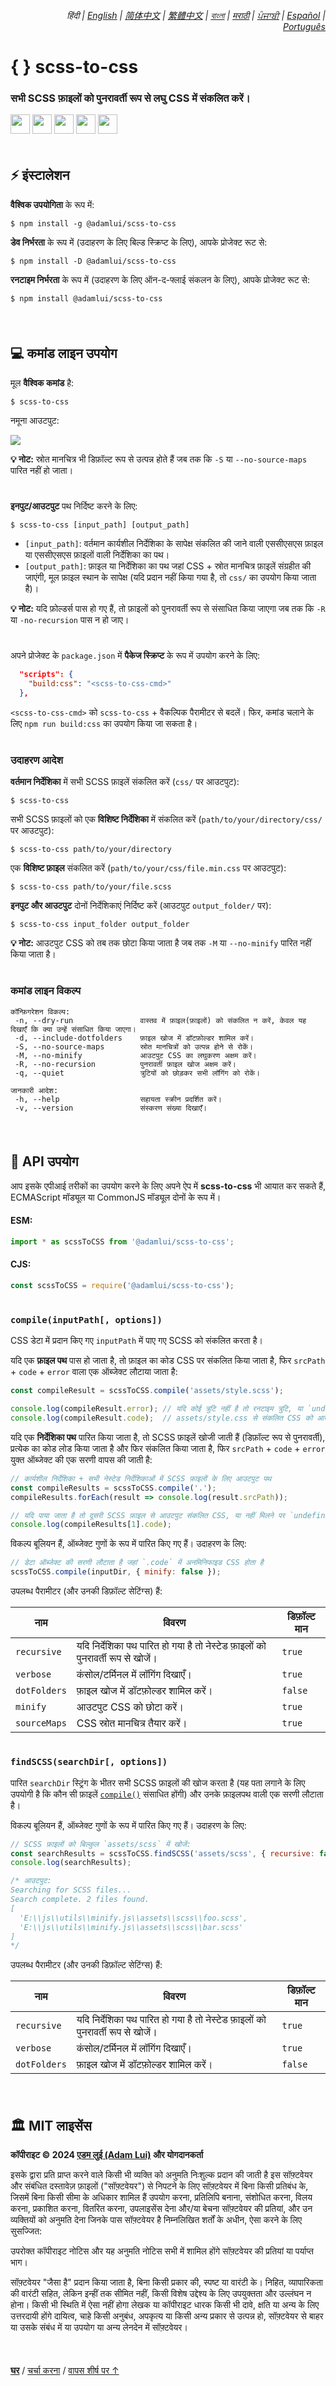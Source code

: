 <div align="right">
    <h6>
        <picture>
            <source type="image/svg+xml" media="(prefers-color-scheme: dark)" srcset="https://raw.githubusercontent.com/adamlui/js-utils/main/docs/images/earth-icon/white/icon32.svg">
            <img height=14 src="https://raw.githubusercontent.com/adamlui/js-utils/main/docs/images/earth-icon/black/icon32.svg">
        </picture>
        &nbsp;हिंदी |
        <a href="../..#readme">English</a> |
        <a href="../zh-cn#readme">简体中文</a> |
        <a href="../zh-tw#readme">繁體中文</a> |
        <a href="../bn#readme">বাংলা</a> |
        <a href="../mr#readme">मराठी</a> |
        <a href="../pa#readme">ਪੰਜਾਬੀ</a> |
        <a href="../es#readme">Español</a> |
        <a href="../pt#readme">Português</a>
    </h6>
</div>

# { } scss-to-css

### सभी SCSS फ़ाइलों को पुनरावर्ती रूप से लघु CSS में संकलित करें।

<a href="https://www.npmjs.com/package/@adamlui/scss-to-css"><img height=31 src="https://img.shields.io/npm/dt/%40adamlui%2Fscss-to-css?logo=npm&color=af68ff&logoColor=white&labelColor=464646&style=for-the-badge"></a>
<a href="#%EF%B8%8F-mit-%E0%A4%B2%E0%A4%BE%E0%A4%87%E0%A4%B8%E0%A5%87%E0%A4%82%E0%A4%B8"><img height=31 src="https://img.shields.io/badge/License-MIT-orange.svg?logo=internetarchive&logoColor=white&labelColor=464646&style=for-the-badge"></a>
<a href="https://www.npmjs.com/package/@adamlui/scss-to-css?activeTab=versions"><img height=31 src="https://img.shields.io/badge/Latest_Build-1.7.1-44cc11.svg?logo=icinga&logoColor=white&labelColor=464646&style=for-the-badge"></a>
<a href="https://www.npmjs.com/package/@adamlui/scss-to-css?activeTab=code"><img height=31 src="https://img.shields.io/npm/unpacked-size/%40adamlui%2Fscss-to-css?style=for-the-badge&logo=ebox&logoColor=white&color=blue&labelColor=464646"></a>
<a href="https://sonarcloud.io/component_measures?metric=new_vulnerabilities&id=adamlui_js-utils:scss-to-css/scss-to-css.js"><img height=31 src="https://img.shields.io/badge/dynamic/json?url=https%3A%2F%2Fsonarcloud.io%2Fapi%2Fmeasures%2Fcomponent%3Fcomponent%3Dadamlui_js-utils%3Ascss-to-css%2Fscss-to-css.js%26metricKeys%3Dvulnerabilities&query=%24.component.measures.0.value&style=for-the-badge&logo=sonarcloud&logoColor=white&labelColor=464646&label=Vulnerabilities&color=gold"></a>

<img height=6px width="100%" src="https://github.com/adamlui/js-utils/blob/main/docs/images/aqua-separator.png">

## ⚡ इंस्टालेशन

**वैश्विक उपयोगिता** के रूप में:

```
$ npm install -g @adamlui/scss-to-css
```

**डेव निर्भरता** के रूप में (उदाहरण के लिए बिल्ड स्क्रिप्ट के लिए), आपके प्रोजेक्ट रूट से:

```
$ npm install -D @adamlui/scss-to-css
```

**रनटाइम निर्भरता** के रूप में (उदाहरण के लिए ऑन-द-फ्लाई संकलन के लिए), आपके प्रोजेक्ट रूट से:

```
$ npm install @adamlui/scss-to-css
```

<br>

<img height=6px width="100%" src="https://raw.githubusercontent.com/adamlui/js-utils/main/docs/images/aqua-separator.png">

## 💻 कमांड लाइन उपयोग

मूल **वैश्विक कमांड** है:

```
$ scss-to-css
```

नमूना आउटपुट:

<img src="https://github.com/adamlui/js-utils/blob/main/scss-to-css/media/images/sample-output.png">

**💡 नोट:** स्रोत मानचित्र भी डिफ़ॉल्ट रूप से उत्पन्न होते हैं जब तक कि `-S` या `--no-source-maps` पारित नहीं हो जाता।

#

**इनपुट/आउटपुट** पथ निर्दिष्ट करने के लिए:
   
```
$ scss-to-css [input_path] [output_path]
```

- `[input_path]`: वर्तमान कार्यशील निर्देशिका के सापेक्ष संकलित की जाने वाली एससीएसएस फ़ाइल या एससीएसएस फ़ाइलों वाली निर्देशिका का पथ।
- `[output_path]`: फ़ाइल या निर्देशिका का पथ जहां CSS + स्रोत मानचित्र फ़ाइलें संग्रहीत की जाएंगी, मूल फ़ाइल स्थान के सापेक्ष (यदि प्रदान नहीं किया गया है, तो `css/` का उपयोग किया जाता है)।

**💡 नोट:** यदि फ़ोल्डर्स पास हो गए हैं, तो फ़ाइलों को पुनरावर्ती रूप से संसाधित किया जाएगा जब तक कि `-R` या `-no-recursion` पास न हो जाए।

#

अपने प्रोजेक्ट के `package.json` में **पैकेज स्क्रिप्ट** के रूप में उपयोग करने के लिए:

```json
  "scripts": {
    "build:css": "<scss-to-css-cmd>"
  },
```

`<scss-to-css-cmd>` को `scss-to-css` + वैकल्पिक पैरामीटर से बदलें। फिर, कमांड चलाने के लिए `npm run build:css` का उपयोग किया जा सकता है।

#

### उदाहरण आदेश

**वर्तमान निर्देशिका** में सभी SCSS फ़ाइलें संकलित करें (`css/` पर आउटपुट):

```
$ scss-to-css
```

सभी SCSS फ़ाइलों को एक **विशिष्ट निर्देशिका** में संकलित करें (`path/to/your/directory/css/` पर आउटपुट):

```
$ scss-to-css path/to/your/directory
```

एक **विशिष्ट फ़ाइल** संकलित करें (`path/to/your/css/file.min.css` पर आउटपुट):

```
$ scss-to-css path/to/your/file.scss
```

**इनपुट और आउटपुट** दोनों निर्देशिकाएं निर्दिष्ट करें (आउटपुट `output_folder/` पर):
```
$ scss-to-css input_folder output_folder
```

**💡 नोट:** आउटपुट CSS को तब तक छोटा किया जाता है जब तक `-M` या `--no-minify` पारित नहीं किया जाता है।

#

### कमांड लाइन विकल्प

```
कॉन्फ़िगरेशन विकल्प:
 -n, --dry-run               वास्तव में फ़ाइल(फ़ाइलों) को संकलित न करें, केवल यह दिखाएँ कि क्या उन्हें संसाधित किया जाएगा।
 -d, --include-dotfolders    फ़ाइल खोज में डॉटफ़ोल्डर शामिल करें।
 -S, --no-source-maps        स्रोत मानचित्रों को उत्पन्न होने से रोकें।
 -M, --no-minify             आउटपुट CSS का लघुकरण अक्षम करें।
 -R, --no-recursion          पुनरावर्ती फ़ाइल खोज अक्षम करें।
 -q, --quiet                 त्रुटियों को छोड़कर सभी लॉगिंग को रोकें।

जानकारी आदेश:
 -h, --help                  सहायता स्क्रीन प्रदर्शित करें।
 -v, --version               संस्करण संख्या दिखाएँ।
```

<br>

<img height=6px width="100%" src="https://raw.githubusercontent.com/adamlui/js-utils/main/docs/images/aqua-separator.png">

## 🔌 API उपयोग

आप इसके एपीआई तरीकों का उपयोग करने के लिए अपने ऐप में **scss-to-css** भी आयात कर सकते हैं, ECMAScript मॉड्यूल या CommonJS मॉड्यूल दोनों के रूप में।

#### ESM:

```js
import * as scssToCSS from '@adamlui/scss-to-css';
```

#### CJS:

```js
const scssToCSS = require('@adamlui/scss-to-css');
```

#

### `compile(inputPath[, options])`

CSS डेटा में प्रदान किए गए `inputPath` में पाए गए SCSS को संकलित करता है।

यदि एक **फ़ाइल पथ** पास हो जाता है, तो फ़ाइल का कोड CSS पर संकलित किया जाता है, फिर `srcPath` + `code` + `error` वाला एक ऑब्जेक्ट लौटाया जाता है:

```js
const compileResult = scssToCSS.compile('assets/style.scss');

console.log(compileResult.error); // यदि कोई त्रुटि नहीं है तो रनटाइम त्रुटि, या `undefined` आउटपुट करता है
console.log(compileResult.code);  // assets/style.css से संकलित CSS को आउटपुट करता है
```

यदि एक **निर्देशिका पथ** पारित किया जाता है, तो SCSS फ़ाइलें खोजी जाती हैं (डिफ़ॉल्ट रूप से पुनरावर्ती), प्रत्येक का कोड लोड किया जाता है और फिर संकलित किया जाता है, फिर `srcPath` + `code` + `error` युक्त ऑब्जेक्ट की एक सरणी वापस की जाती है:

```js
// कार्यशील निर्देशिका + सभी नेस्टेड निर्देशिकाओं में SCSS फ़ाइलों के लिए आउटपुट पथ
const compileResults = scssToCSS.compile('.');
compileResults.forEach(result => console.log(result.srcPath));

// यदि पाया जाता है तो दूसरी SCSS फ़ाइल से आउटपुट संकलित CSS, या नहीं मिलने पर `undefined`
console.log(compileResults[1].code);
```

विकल्प बूलियन हैं, ऑब्जेक्ट गुणों के रूप में पारित किए गए हैं। उदाहरण के लिए:

```js
// डेटा ऑब्जेक्ट की सरणी लौटाता है जहां `.code` में अनमिनिफाइड CSS होता है
scssToCSS.compile(inputDir, { minify: false });
```

उपलब्ध पैरामीटर (और उनकी डिफ़ॉल्ट सेटिंग्स) हैं:

नाम          | विवरण                                                           | डिफ़ॉल्ट मान
-------------|-----------------------------------------------------------------|------------
`recursive`  | यदि निर्देशिका पथ पारित हो गया है तो नेस्टेड फ़ाइलों को पुनरावर्ती रूप से खोजें। | `true`
`verbose`    | कंसोल/टर्मिनल में लॉगिंग दिखाएँ।                                       | `true`
`dotFolders` | फ़ाइल खोज में डॉटफ़ोल्डर शामिल करें।                                  | `false`
`minify`     | आउटपुट CSS को छोटा करें।                                          | `true`
`sourceMaps` | CSS स्रोत मानचित्र तैयार करें।                                          | `true`

#

### `findSCSS(searchDir[, options])`

पारित `searchDir` स्ट्रिंग के भीतर सभी SCSS फ़ाइलों की खोज करता है (यह पता लगाने के लिए उपयोगी है कि कौन सी फ़ाइलें [`compile()`](#compileinputpath-options) संसाधित होंगी) और उनके फ़ाइलपथ वाली एक सरणी लौटाता है।

विकल्प बूलियन हैं, ऑब्जेक्ट गुणों के रूप में पारित किए गए हैं। उदाहरण के लिए:

```js
// SCSS फ़ाइलों को बिल्कुल `assets/scss` में खोजें:
const searchResults = scssToCSS.findSCSS('assets/scss', { recursive: false });
console.log(searchResults);

/* आउटपुट:
Searching for SCSS files...
Search complete. 2 files found.
[
  'E:\\js\\utils\\minify.js\\assets\\scss\\foo.scss',
  'E:\\js\\utils\\minify.js\\assets\\scss\\bar.scss'
]
*/
```

उपलब्ध पैरामीटर (और उनकी डिफ़ॉल्ट सेटिंग्स) हैं:

नाम          | विवरण                                                           | डिफ़ॉल्ट मान
-------------|-----------------------------------------------------------------|------------
`recursive`  | यदि निर्देशिका पथ पारित हो गया है तो नेस्टेड फ़ाइलों को पुनरावर्ती रूप से खोजें। | `true`
`verbose`    | कंसोल/टर्मिनल में लॉगिंग दिखाएँ।                                       | `true`
`dotFolders` | फ़ाइल खोज में डॉटफ़ोल्डर शामिल करें।                                  | `false`

<br>

<img height=6px width="100%" src="https://raw.githubusercontent.com/adamlui/js-utils/main/docs/images/aqua-separator.png">

## 🏛️ MIT लाइसेंस

**कॉपीराइट © 2024 [एडम लुई (Adam Lui)](https://github.com/adamlui) और योगदानकर्ता**

इसके द्वारा प्रति प्राप्त करने वाले किसी भी व्यक्ति को अनुमति निःशुल्क प्रदान की जाती है इस सॉफ़्टवेयर और संबंधित दस्तावेज़ फ़ाइलों ("सॉफ़्टवेयर") से निपटने के लिए सॉफ़्टवेयर में बिना किसी प्रतिबंध के, जिसमें बिना किसी सीमा के अधिकार शामिल हैं उपयोग करना, प्रतिलिपि बनाना, संशोधित करना, विलय करना, प्रकाशित करना, वितरित करना, उपलाइसेंस देना और/या बेचना सॉफ़्टवेयर की प्रतियां, और उन व्यक्तियों को अनुमति देना जिनके पास सॉफ़्टवेयर है निम्नलिखित शर्तों के अधीन, ऐसा करने के लिए सुसज्जित:

उपरोक्त कॉपीराइट नोटिस और यह अनुमति नोटिस सभी में शामिल होंगे सॉफ़्टवेयर की प्रतियां या पर्याप्त भाग।

सॉफ़्टवेयर "जैसा है" प्रदान किया जाता है, बिना किसी प्रकार की, स्पष्ट या वारंटी के। निहित, व्यापारिकता की वारंटी सहित, लेकिन इन्हीं तक सीमित नहीं, किसी विशेष उद्देश्य के लिए उपयुक्तता और उल्लंघन न होना। किसी भी स्थिति में ऐसा नहीं होगा लेखक या कॉपीराइट धारक किसी भी दावे, क्षति या अन्य के लिए उत्तरदायी होंगे दायित्व, चाहे किसी अनुबंध, अपकृत्य या किसी अन्य प्रकार से उत्पन्न हो, सॉफ़्टवेयर से बाहर या उसके संबंध में या उपयोग या अन्य लेनदेन में सॉफ़्टवेयर।

<br>

<img height=6px width="100%" src="https://raw.githubusercontent.com/adamlui/js-utils/main/docs/images/aqua-separator.png">

<a href="https://github.com/adamlui/js-utils">**घर**</a> /
<a href="https://github.com/adamlui/js-utils/discussions">चर्चा करना</a> /
<a href="#--scss-to-css">वापस शीर्ष पर ↑</a>
